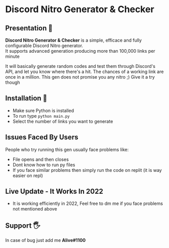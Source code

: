 # Discord Nitro Generator & Checker

## Presentation 📖
**Discord Nitro Generator & Checker** is a simple, efficace and fully configurable Discord Nitro generator.  
It supports advanced generation producing more than 100,000 links per minute

It will basically generate random codes and test them through Discord's API, and let you know where there's a hit.
The chances of a working link are once in a million. This gen does not promise you any nitro ;) Give it a try though

## Installation 💾

- Make sure Python is installed
- To run type `python main.py`
- Select the number of links you want to generate

## Issues Faced By Users
People who try running this gen usually face problems like:
- File opens and then closes
- Dont know how to run py files
- If you face similar problems then simply run the code on replit (it is way easier on repl)

## Live Update - It Works In 2022
- It is working efficiently in 2022, Feel free to dm me if you face problems not mentioned above

## Support 🖐
In case of bug just add me **Alive#1100**
